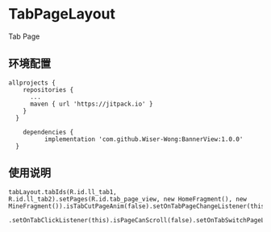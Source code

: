 # TabPageLayout
Tab Page

## 环境配置
    allprojects {
        repositories {
          ...
          maven { url 'https://jitpack.io' }
        }
      }

        dependencies {
              implementation 'com.github.Wiser-Wong:BannerView:1.0.0'
      }
      
## 使用说明

    tabLayout.tabIds(R.id.ll_tab1, R.id.ll_tab2).setPages(R.id.tab_page_view, new HomeFragment(), new   MineFragment()).isTabCutPageAnim(false).setOnTabPageChangeListener(this)
            .setOnTabClickListener(this).isPageCanScroll(false).setOnTabSwitchPageListener(this).isDefaultOnPageSelected(true);
            
            
